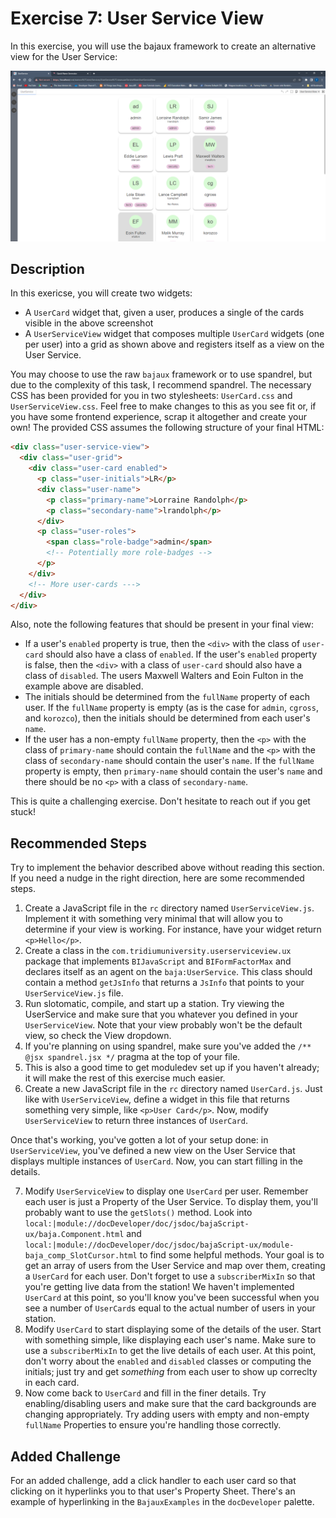 # Exercise 7: User Service View
In this exercise, you will use the bajaux framework to create an alternative view for the User Service:

![User Service View](../images/UserServiceView.png)

## Description
In this exericse, you will create two widgets:
* A `UserCard` widget that, given a user, produces a single of the cards visible in the above screenshot
* A `UserServiceView` widget that composes multiple `UserCard` widgets (one per user) into a grid as shown above and registers itself as a view on the User Service.

You may choose to use the raw `bajaux` framework or to use spandrel, but due to the complexity of this task, I recommend spandrel. The necessary CSS has been provided for you in two stylesheets: `UserCard.css` and `UserServiceView.css`. Feel free to make changes to this as you see fit or, if you have some frontend experience, scrap it altogether and create your own! The provided CSS assumes the following structure of your final HTML:
```html
<div class="user-service-view">
  <div class="user-grid">
    <div class="user-card enabled">
      <p class="user-initials">LR</p>
      <div class="user-name">
        <p class="primary-name">Lorraine Randolph</p>
        <p class="secondary-name">lrandolph</p>
      </div>
      <p class="user-roles">
        <span class="role-badge">admin</span>
        <!-- Potentially more role-badges -->
      </p>
    </div>
    <!-- More user-cards --->
  </div>
</div>
```

Also, note the following features that should be present in your final view:
* If a user's `enabled` property is true, then the `<div>` with the class of `user-card` should also have a class of `enabled`. If the user's `enabled` property is false, then the `<div>` with a class of `user-card` should also have a class of `disabled`. The users Maxwell Walters and Eoin Fulton in the example above are disabled.
* The initials should be determined from the `fullName` property of each user. If the `fullName` property is empty (as is the case for `admin`, `cgross`, and `korozco`), then the initials should be determined from each user's `name`.
* If the user has a non-empty `fullName` property, then the `<p>` with the class of `primary-name` should contain the `fullName` and the `<p>` with the class of `secondary-name` should contain the user's `name`. If the `fullName` property is empty, then `primary-name` should contain the user's `name` and there should be no `<p>` with a class of `secondary-name`.

This is quite a challenging exercise. Don't hesitate to reach out if you get stuck!

## Recommended Steps
Try to implement the behavior described above without reading this section. If you need a nudge in the right direction, here are some recommended steps.

1. Create a JavaScript file in the `rc` directory named `UserServiceView.js`. Implement it with something very minimal that will allow you to determine if your view is working. For instance, have your widget return `<p>Hello</p>`.
2. Create a class in the `com.tridiumuniversity.userserviceview.ux` package that implements `BIJavaScript` and `BIFormFactorMax` and declares itself as an agent on the `baja:UserService`. This class should contain a method `getJsInfo` that returns a `JsInfo` that points to your `UserServiceView.js` file.
3. Run slotomatic, compile, and start up a station. Try viewing the UserService and make sure that you whatever you defined in your `UserServiceView`. Note that your view probably won't be the default view, so check the View dropdown.
4. If you're planning on using spandrel, make sure you've added the `/** @jsx spandrel.jsx */` pragma at the top of your file.
5. This is also a good time to get moduledev set up if you haven't already; it will make the rest of this exercise much easier.
6. Create a new JavaScript file in the `rc` directory named `UserCard.js`. Just like with `UserServiceView`, define a widget in this file that returns something very simple, like `<p>User Card</p>`. Now, modify `UserServiceView` to return three instances of `UserCard`.

Once that's working, you've gotten a lot of your setup done: in `UserServiceView`, you've defined a new view on the User Service that displays multiple instances of `UserCard`. Now, you can start filling in the details.

7. Modify `UserServiceView` to display one `UserCard` per user. Remember each user is just a Property of the User Service. To display them, you'll probably want to use the `getSlots()` method. Look into `local:|module://docDeveloper/doc/jsdoc/bajaScript-ux/baja.Component.html` and `local:|module://docDeveloper/doc/jsdoc/bajaScript-ux/module-baja_comp_SlotCursor.html` to find some helpful methods. Your goal is to get an array of users from the User Service and map over them, creating a `UserCard` for each user. Don't forget to use a `subscriberMixIn` so that you're getting live data from the station! We haven't implemented `UserCard` at this point, so you'll know you've been successful when you see a number of `UserCard`s equal to the actual number of users in your station.
8. Modify `UserCard` to start displaying some of the details of the user. Start with something simple, like displaying each user's name. Make sure to use a `subscriberMixIn` to get the live details of each user. At this point, don't worry about the `enabled` and `disabled` classes or computing the initials; just try and get _something_ from each user to show up correclty in each card.
9. Now come back to `UserCard` and fill in the finer details. Try enabling/disabling users and make sure that the card backgrounds are changing appropriately. Try adding users with empty and non-empty `fullName` Properties to ensure you're handling those correctly.

## Added Challenge
For an added challenge, add a click handler to each user card so that clicking on it hyperlinks you to that user's Property Sheet. There's an example of hyperlinking in the `BajauxExamples` in the `docDeveloper` palette.
